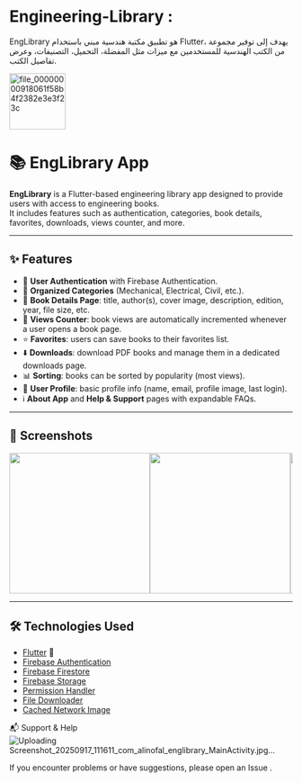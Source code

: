 # Engineering-Library :
EngLibrary هو تطبيق مكتبة هندسية مبني باستخدام Flutter، يهدف إلى توفير مجموعة من الكتب الهندسية للمستخدمين مع ميزات مثل المفضلة، التحميل، التصنيفات، وعرض تفاصيل الكتب.

<img width="100" height="100" alt="file_00000000918061f58b4f2382e3e3f23c" src="https://github.com/user-attachments/assets/bbb35ea4-db9c-449c-a79c-4c5d2e3415a0" />

# 📚 EngLibrary App

**EngLibrary** is a Flutter-based engineering library app designed to provide users with access to engineering books.  
It includes features such as authentication, categories, book details, favorites, downloads, views counter, and more.

---

## ✨ Features
- 🔑 **User Authentication** with Firebase Authentication.
- 📂 **Organized Categories** (Mechanical, Electrical, Civil, etc.).
- 📖 **Book Details Page**: title, author(s), cover image, description, edition, year, file size, etc.
- 👀 **Views Counter**: book views are automatically incremented whenever a user opens a book page.
- ⭐ **Favorites**: users can save books to their favorites list.
- ⬇️ **Downloads**: download PDF books and manage them in a dedicated downloads page.
- 📊 **Sorting**: books can be sorted by popularity (most views).
- 👤 **User Profile**: basic profile info (name, email, profile image, last login).
- ℹ️ **About App** and **Help & Support** pages with expandable FAQs.

---

## 📸 Screenshots

<div style="display: flex; overflow-x: auto;">
  <img src="https://github.com/user-attachments/assets/8d861aef-b7fb-4aff-ad71-169c7c856dd8" width="250" />
  <img src="https://github.com/user-attachments/assets/d320fea4-5ba4-438d-80c4-d7c4830abbb8" width="250" />
  <img src="https://github.com/user-attachments/assets/eb2d8dfd-9c56-4f74-8a89-a44c14a99237" width="250" />
  <img src="https://github.com/user-attachments/assets/6b684bd2-a088-412b-91ce-cf118688d2d1" width="250" />
  <img src="https://github.com/user-attachments/assets/a19c506e-25dc-4c29-ab27-b0d01f33d0b2" width="250" />
</div>


---

## 🛠️ Technologies Used
- [Flutter](https://flutter.dev/) 💙
- [Firebase Authentication](https://firebase.google.com/docs/auth)
- [Firebase Firestore](https://firebase.google.com/docs/firestore)
- [Firebase Storage](https://firebase.google.com/docs/storage)
- [Permission Handler](https://pub.dev/packages/permission_handler)
- [File Downloader](https://pub.dev/packages/flutter_file_downloader)
- [Cached Network Image](https://pub.dev/packages/cached_network_image)


📬 Support & Help
![Uploading Screenshot_20250917_111611_com_alinofal_englibrary_MainActivity.jpg…]()

If you encounter problems or have suggestions, please open an Issue
.
